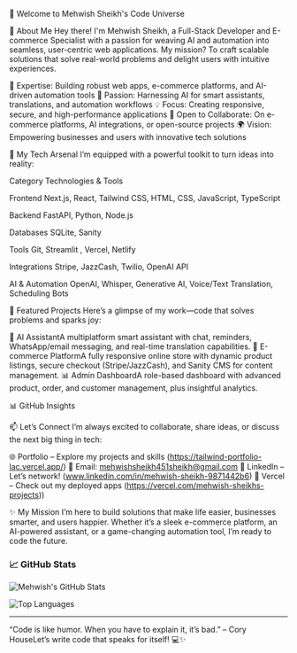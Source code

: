 👋 Welcome to Mehwish Sheikh's Code Universe


🌟 About Me
Hey there! I'm Mehwish Sheikh, a Full-Stack Developer and E-commerce Specialist with a passion for weaving AI and automation into seamless, user-centric web applications. My mission? To craft scalable solutions that solve real-world problems and delight users with intuitive experiences.

🚀 Expertise: Building robust web apps, e-commerce platforms, and AI-driven automation tools
🧠 Passion: Harnessing AI for smart assistants, translations, and automation workflows
💡 Focus: Creating responsive, secure, and high-performance applications
🤝 Open to Collaborate: On e-commerce platforms, AI integrations, or open-source projects
🌍 Vision: Empowering businesses and users with innovative tech solutions


🧰 My Tech Arsenal
I’m equipped with a powerful toolkit to turn ideas into reality:



Category
Technologies & Tools



Frontend
Next.js, React, Tailwind CSS, HTML, CSS, JavaScript, TypeScript


Backend
FastAPI, Python, Node.js


Databases
SQLite, Sanity


Tools
Git, Streamlit , Vercel, Netlify


Integrations
Stripe, JazzCash, Twilio, OpenAI API


AI & Automation
OpenAI, Whisper, Generative AI, Voice/Text Translation, Scheduling Bots



📌 Featured Projects
Here’s a glimpse of my work—code that solves problems and sparks joy:

🧠 AI AssistantA multiplatform smart assistant with chat, reminders, WhatsApp/email messaging, and real-time translation capabilities.
🛒 E-commerce PlatformA fully responsive online store with dynamic product listings, secure checkout (Stripe/JazzCash), and Sanity CMS for content management.
📊 Admin DashboardA role-based dashboard with advanced product, order, and customer management, plus insightful analytics.


📊 GitHub Insights


📫 Let’s Connect
I’m always excited to collaborate, share ideas, or discuss the next big thing in tech:

🌐 Portfolio – Explore my projects and skills (https://tailwind-portfolio-lac.vercel.app/)
📧 Email: mehwishsheikh451sheikh@gmail.com
💬 LinkedIn – Let’s network! (www.linkedin.com/in/mehwish-sheikh-9871442b6)
🚀 Vercel – Check out my deployed apps (https://vercel.com/mehwish-sheikhs-projects))


✨ My Mission
I’m here to build solutions that make life easier, businesses smarter, and users happier. Whether it’s a sleek e-commerce platform, an AI-powered assistant, or a game-changing automation tool, I’m ready to code the future.


### 📈 GitHub Stats

![Mehwish's GitHub Stats](https://github-readme-stats.vercel.app/api?username=MehwishSheikh15&show_icons=true&theme=tokyonight)

![Top Languages](https://github-readme-stats.vercel.app/api/top-langs/?username=MehwishSheikh15&layout=compact&theme=tokyonight)

---

“Code is like humor. When you have to explain it, it’s bad.” – Cory HouseLet’s write code that speaks for itself! 💻✨

